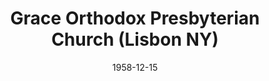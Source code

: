 ---
date: &id001 1958-12-15
end_date: null
location:
  address: 6671 County Route 10
  city: Lisbon
  state: NY
minister:
- end: 1963-01-01
  name: Laurence Sibley
  start: 1959-01-01
  type: pastor
- end: 1973-01-01
  name: Eugene Grille
  start: 1964-01-01
  type: pastor
- end: 1981-01-01
  name: Richard Wirth
  start: 1974-01-01
  type: pastor
- end: 2004-01-01
  name: Laurence Veinott
  start: 1982-01-01
  type: pastor
- end: 2008-01-01
  name: Peter Moelker
  start: 2004-01-01
  type: pastor
- end: null
  name: Patrick Severson
  start: 2009-01-01
  type: pastor
ministers:
- Laurence Sibley
- Eugene Grille
- Richard Wirth
- Laurence Veinott
- Peter Moelker
- Patrick Severson
name: Grace Orthodox Presbyterian Church
names:
- end: null
  name: Lisbon Orthodox Presbyterian Church
  start: 1958-12-15
origination_date: *id001
raw_data: "NY\nLisbon\nGrace Orthodox Presbyterian Church  (December 15, 1958\u2013\
  \ )\n(called Lisbon Orthodox Presbyterian Church, 1958\u20132006)\n6671 County Route\
  \ 10\nPastors: Laurence Sibley, 1959\u201363\nEugene Grille, 1964\u201373\nRichard\
  \ Wirth, 1974\u201381\nLaurence Veinott, 1982\u20132004\nPeter Moelker, 2004\u2013\
  8\nPatrick Severson, 2009\u2013"
received_from: null
states:
- NY
status:
  active: true
  end_date: null
  reason: null
  received_from: null
  withdrawal_to: null
title: Grace Orthodox Presbyterian Church (Lisbon NY)

---